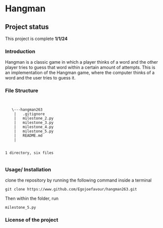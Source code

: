# Hangman


## Project status
This project is complete **1/1/24**

### Introduction
Hangman is a classic game in which a player thinks of a word and the other player tries to guess that word within a certain amount of attempts.
This is an implementation of the Hangman game, where the computer thinks of a word and the user tries to guess it. 

### File Structure

```


   \---hangman263
    |   .gitignore
    |   milestone_2.py
    |   milestone_3.py
    |   milestone_4.py
    |   milestone_5.py
    |   README.md
    |   
    

1 directory, six files


```
### Usage/ Installation
clone the repository by running the following command inside a terminal

```
git clone https://www.github.com/Egojoefavour/hangman263.git
```

Then within the folder, run


```
milestone_5.py
```

### License of the project
